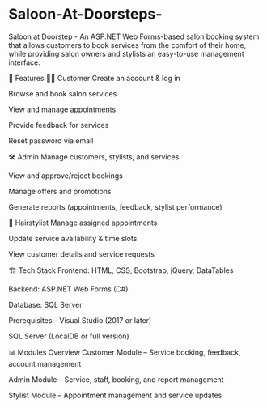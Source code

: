 # Saloon-At-Doorsteps-

Saloon at Doorstep - An ASP.NET Web Forms-based salon booking system that allows customers to book services from the comfort of their home, while providing salon owners and stylists an easy-to-use management interface.

📌 Features
👩‍💻 Customer
Create an account & log in

Browse and book salon services

View and manage appointments

Provide feedback for services

Reset password via email

🛠 Admin
Manage customers, stylists, and services

View and approve/reject bookings

Manage offers and promotions

Generate reports (appointments, feedback, stylist performance)

💈 Hairstylist
Manage assigned appointments

Update service availability & time slots

View customer details and service requests

🏗 Tech Stack
Frontend: HTML, CSS, Bootstrap, jQuery, DataTables

Backend: ASP.NET Web Forms (C#)

Database: SQL Server



Prerequisites:-
Visual Studio (2017 or later)

SQL Server (LocalDB or full version)


📊 Modules Overview
Customer Module – Service booking, feedback, account management

Admin Module – Service, staff, booking, and report management

Stylist Module – Appointment management and service updates

